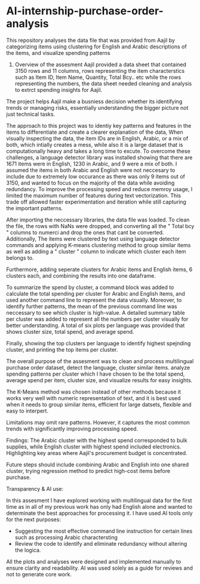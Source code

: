 # AI-internship-purchase-order-analysis
This repository analyses the data file that was provided from Aajil by categorizing items using clustering for English and Arabic descriptions of the items, and visualize spending patterns

1. Overview of the assesment
Aajil provided a data sheet that contained 3150 rows and 11 columns, rows representing the item characterstics such as Item ID, Item Name, Quantity, Total Bcy.. etc while the rows representing the numbers, the data sheet
needed cleaning and analysis to extrct spending insights for Aajil.

The project helps Aajil make a busniess decision whether its identifying trends or managing risks, essentially understanding the bigger picture not just technical tasks. 

The approach to this project was to identiy key patterns and features in the items to differentiate and create a clearer explanation of the data,
When visually inspecting the data, the item IDs are in English, Arabic, or a mix of both, which intially creates a mess,  while also it is a large dataset that is computationally heavy and takes a long time to excute. 
To overcome these challenges, a language detector library was installed showing that there are 1671 items were in English, 1230 in Arabic, and 9 were a mix of both. 
I assumed the items in both Arabic and English were not neccesary to include due to extremely low occurance as there was only 9 items out of 3150, and wanted to focus on the majority of the data while avoiding redundancy. 
To improve the processing speed and reduce memroy usage, I limited the maximum number of features during text vectorization. This trade off allowed faster experimentation and iteration while still capturing the important patterns. 

After importing the neccessary libraries, the data file was loaded. To clean the file, the rows with NaNs were dropped, and converting all the " Total bcy " columns to numerci and drop the ones that cant be converted. 
Additionally, The items were clustered by text using language detector commands and applying K-means clustering method to group similar items as well as adding a " cluster " column to indicate which cluster each item belongs to. 

Furthermore, adding seperate clusters for Arabic items and English items, 6 clusters each, and combining the results into one dataframe. 

To summarize the spend by cluster, a command block was added to calculate the total spending per cluster for Arabic and English items, and used another command line to represent the data visually. 
Moreover, to identify further patterns, the mean of the previous command line was neccessary to see which cluster is high-value. 
A detailed summary table per cluster was added to represent all the numbers per cluster visually for better understanding. A total of six plots per language was provided that shows cluster size, total spend, and average spend. 

Finally, showing the top clusters per language to identify highest spejnding cluster, and printing the top items per cluster. 

The overall purpose of the assesment was to clean and process multilingual purchase order dataset, detect the language, cluster similar items. analyze spending patterns per cluster which I have chosen to be the total spend, average spend per item, cluster size, and visualize results for easy insights. 

The K-Means method was chosen instead of other methods because it works very well with numeric representation of text, and it is best used when it needs to group similar items, efficient for large datsets, flexible and easy to interpert. 

Limitations may omit rare patterns. However, it captures the most common trends with significantly improving processing speed. 

Findings: 
The Arabic cluster with the highest spend corresponded to bulk supplies, while English cluster with highest spend included electronics. Highlighting key areas where Aajil's procurement budget is concentrated.

Future steps should include combining Arabic and English into one shared cluster, trying regression method to predict high-cost items before purchase. 

Transparency & AI use: 

In this assesment I have explored working with multilingual data for the first time as in all of my previous work has only had English alone and wanted to determinate the best approaches for processing it. I have used AI tools only for the next purposes: 
- Suggesting the most effective command line instruction for certain lines such as processing Arabic charactersting
- Review the code to identify and eliminate redundancy without altering the logica.

All the plots and analyses were designed and implemented manually to ensure clarity and readability. AI was used solely as a guide for reviews and not to generate core work. 

